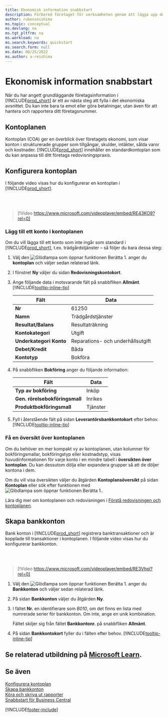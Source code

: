 ```yaml
---
title: Ekonomisk information snabbstart
description: Förbered företaget för verksamheten genom att lägga upp den ekonomiska informationen i Business Central.
author: rubenseishima
ms.topic: conceptual
ms.devlang: na
ms.tgt_pltfrm: na
ms.workload: na
ms.search.keywords: quickstart
ms.search.form: null
ms.date: 08/25/2022
ms.author: a-reishima
---
```


# <a name="financial-information-quick-start" />Ekonomisk information snabbstart

När du har angett grundläggande företagsinformation i [!INCLUDE[prod_short](includes/prod_short.md)] är ett av nästa steg att fylla i det ekonomiska avsnittet. Du kan inte bara ta emot eller göra betalningar, utan även för att hantera och rapportera ditt företagsnummer.

## <a name="the-chart-of-accounts" />Kontoplanen

Kontoplan (COA) ger en överblick över företagets ekonomi, som visar konton i strukturerade grupper som tillgångar, skulder, intäkter, sålda varor och kostnader. [!INCLUDE[prod_short](includes/prod_short.md)] innehåller en standardkontoplan som du kan anpassa till ditt företags redovisningspraxis.

## <a name="set-up-the-chart-of-accounts" />Konfigurera kontoplan

I följande video visas hur du konfigurerar en kontoplan i [!INCLUDE[prod_short](includes/prod_short.md)].

<br /><br />

> [!Video https://www.microsoft.com/videoplayer/embed/RE43KO9?rel=0]

### <a name="add-an-account-to-the-chart-of-accounts" />Lägg till ett konto i kontoplanen

Om du vill lägga till ett konto som inte ingår som standard i [!INCLUDE[prod_short](includes/prod_short.md)], t.ex. trädgårdstjänster – så följer du bara dessa steg:

1. Välj den ![Glödlampa som öppnar funktionen Berätta 1.](media/ui-search/search_small.png "Berätta för mig vad du vill göra") anger du **kontoplan** och väljer sedan relaterad länk.
2. I fönstret **Ny** väljer du sidan **Redovisningskontokort**.
3. Ange följande data i motsvarande fält på snabbfliken **Allmänt**. [!INCLUDE[tooltip-inline-tip](includes/tooltip-inline-tip_md.md)]

   | Fält | Data |
   | --- | --- |
   | **Nr** | 61250 |
   | **Namn** | Trädgårdstjänster |
   | **Resultat/Balans** | Resultaträkning |
   | **Kontokategori** | Utgift |
   | **Underkategori Konto** | Reparations- och underhållsutgift |
   | **Debet/Kredit** | Båda |
   | **Kontotyp** | Bokföra |

4. På snabbfliken **Bokföring** anger du följande information:

   | Fält | Data |
   | --- | --- |
   | **Typ av bokföring** | Inköp |
   | **Gen. rörelsebokföringsmall** | Inrikes |
   | **Produktbokföringsmall** | Tjänster |

5. Fyll i återstående fält på sidan **Leverantörsbankkontokort** efter behov. [!INCLUDE[tooltip-inline-tip](includes/tooltip-inline-tip_md.md)]

### <a name="get-an-overview-of-the-chart-of-accounts" />Få en översikt över kontoplanen

Om du behöver en mer kompakt vy av kontoplanen, utan kolumner för bokföringsmallar, bokföringstyp eller kostnadstyp, visas huvudinformationen för varje konto i en mindre tabell i **översikten över kontoplan**. Du kan dessutom dölja eller expandera grupper så att de döljer kontona i dem.

Om du vill visa översikten väljer du åtgärden **Kontoplansöversikt** på sidan **Kontoplan** eller sök efter funktionen med ![Glödlampa som öppnar funktionen Berätta 1.](media/ui-search/search_small.png "Berätta för mig vad du vill göra").

Lära dig mer om kontoplanen och redovisningen i [Förstå redovisningen och kontoplanen](finance-general-ledger.md).

## <a name="set-up-bank-accounts" />Skapa bankkonton

Bank konton i [!INCLUDE[prod_short](includes/prod_short.md)] registrera banktransaktioner och är kopplade till transaktioner i kontoplanen. I följande video visas hur du konfigurerar bankkonton.

<br /><br />

> [!Video https://www.microsoft.com/videoplayer/embed/RE3Vhpl?rel=0]

1. Välj den ![Glödlampa som öppnar funktionen Berätta 1.](media/ui-search/search_small.png "Berätta för mig vad du vill göra") anger du **Bankkonton** och väljer sedan relaterad länk.
2. På sidan **Bankkonton** väljer du åtgärden **Ny**.
3. I fältet **Nr.** en identifierare som *B010*, om det finns en lista med numrerade serier för bankkonton. Om inte, ange en unik kombination.

   Fältet skiljer sig från fältet **Bankkontonr.** på snabbfliken **Allmänt**.
4. På sidan **Bankkontokort** fyller du i fälten efter behov. [!INCLUDE[tooltip-inline-tip](includes/tooltip-inline-tip_md.md)]

## <a name="see-related-training-at-microsoft-learn" />Se relaterad utbildning på [Microsoft Learn](/learn/paths/set-up-financial-management-dynamics-365-business-central/).

## <a name="see-also" />Se även

[Konfigurera kontoplan](finance-setup-chart-accounts.md)  
[Skapa bankkonton](bank-how-setup-bank-accounts.md)  
[Köra och skriva ut rapporter](ui-work-report.md)  
[Snabbstart för Business Central](quick-start-business-central.md)  

[!INCLUDE[footer-include](includes/footer-banner.md)]
